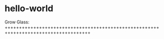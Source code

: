 # hello-world
Grow Glass:  
++++++++++++++++++++++++++++++++++++++++++++++++++++++++++++++++++++++++++++++++++++